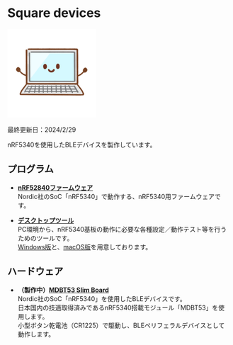 
# Square devices

<img src="assets01/pc.png" width="200">

最終更新日：2024/2/29

nRF5340を使用したBLEデバイスを製作しています。

## プログラム

- <b>[nRF52840ファームウェア](nRF5340FW)</b><br>
Nordic社のSoC「nRF5340」で動作する、nRF5340用ファームウェアです。

- <b>[デスクトップツール](DesktopTools)</b><br>
PC環境から、nRF5340基板の動作に必要な各種設定／動作テスト等を行うためのツールです。<br>
[Windows版](DesktopTools/dotNET/README.md)と、[macOS版](DesktopTools/macOSApp/README.md)を用意しております。

## ハードウェア

- <b>（製作中）[MDBT53 Slim Board](Hardwares/MDBT53SlimBoard)</b><br>
Nordic社のSoC「nRF5340」を使用したBLEデバイスです。<br>
日本国内の技適取得済みであるnRF5340搭載モジュール「MDBT53」を使用します。<br>
小型ボタン乾電池（CR1225）で駆動し、BLEペリフェラルデバイスとして動作します。
